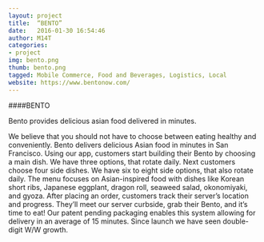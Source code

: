 ```yaml
---
layout: project
title:  “BENTO”
date:   2016-01-30 16:54:46
author: M14T
categories:
- project
img: bento.png
thumb: bento.png
tagged: Mobile Commerce, Food and Beverages, Logistics, Local
website: https://www.bentonow.com/
---
```

####BENTO

Bento provides delicious asian food delivered in minutes.

We believe that you should not have to choose between eating healthy and conveniently. Bento delivers delicious Asian food in minutes in San Francisco.
Using our app, customers start building their Bento by choosing a main dish. We have three options, that rotate daily. Next customers choose four side dishes. We have six to eight side options, that also rotate daily.
The menu focuses on Asian-inspired food with dishes like Korean short ribs, Japanese eggplant, dragon roll, seaweed salad, okonomiyaki, and gyoza.
After placing an order, customers track their server’s location and progress. They’ll meet our server curbside, grab their Bento, and it’s time to eat!
Our patent pending packaging enables this system allowing for delivery in an average of 15 minutes.
Since launch we have seen double-digit W/W growth.

